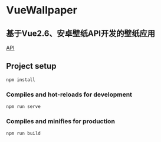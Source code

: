 # VueWallpaper

## 基于Vue2.6、安卓壁纸API开发的壁纸应用
[API](https://github.com/jokermonn/-Api/blob/master/adesk.md)

## Project setup
```
npm install
```

### Compiles and hot-reloads for development
```
npm run serve
```

### Compiles and minifies for production
```
npm run build
```

